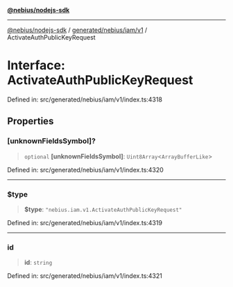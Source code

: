 [**@nebius/nodejs-sdk**](../../../../../README.md)

***

[@nebius/nodejs-sdk](../../../../../README.md) / [generated/nebius/iam/v1](../README.md) / ActivateAuthPublicKeyRequest

# Interface: ActivateAuthPublicKeyRequest

Defined in: src/generated/nebius/iam/v1/index.ts:4318

## Properties

### \[unknownFieldsSymbol\]?

> `optional` **\[unknownFieldsSymbol\]**: `Uint8Array`\<`ArrayBufferLike`\>

Defined in: src/generated/nebius/iam/v1/index.ts:4320

***

### $type

> **$type**: `"nebius.iam.v1.ActivateAuthPublicKeyRequest"`

Defined in: src/generated/nebius/iam/v1/index.ts:4319

***

### id

> **id**: `string`

Defined in: src/generated/nebius/iam/v1/index.ts:4321
